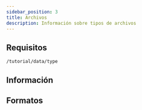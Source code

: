 ```yaml
---
sidebar_position: 3
title: Archivos
description: Información sobre tipos de archivos
---
```


## Requisitos

`/tutorial/data/type`

## Información

## Formatos

